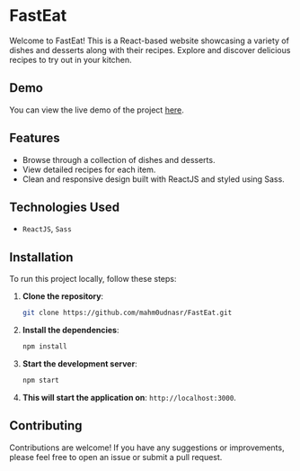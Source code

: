 # FastEat

Welcome to FastEat! This is a React-based website showcasing a variety of dishes and desserts along with their recipes. Explore and discover delicious recipes to try out in your kitchen.

## Demo

You can view the live demo of the project [here](https://fast-eat-rho.vercel.app/).

## Features

- Browse through a collection of dishes and desserts.
- View detailed recipes for each item.
- Clean and responsive design built with ReactJS and styled using Sass.

## Technologies Used

- `ReactJS`, `Sass`

## Installation

To run this project locally, follow these steps:

1. **Clone the repository**:
   ```bash
   git clone https://github.com/mahm0udnasr/FastEat.git
   ```
2. **Install the dependencies**:
   ```bash
   npm install
   ```
3. **Start the development server**:
   ```bash
   npm start
   ```
4. **This will start the application on**: `http://localhost:3000`.

## Contributing

Contributions are welcome! If you have any suggestions or improvements, please feel free to open an issue or submit a pull request.

